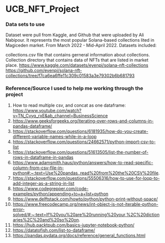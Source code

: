 # UCB_NFT_Project


### Data sets to use
Dataset were pull from Kaggle, and Github that were uploaded by Ali Nabipour. It represents the most popular Solana-based collections lited in Magiceden market. From March 2022 - Mid-April 2022. Datasets included:

collections.csv file that contains gerneral information about collections.
Collection directory that contains data of NFTs that are listed in market place.
https://www.kaggle.com/datasets/eyenpi/solana-nft-collections
https://github.com/eyenpi/solana-nft-collections/tree/f7ca6ea6ffe11c309c01583a3e79302b6b681793

### Reference/Source I used to help me working through the project

1. How to read multiple csv, and concat as one dataframe: https://www.youtube.com/watch?v=TN_Cvyq_rxE&ab_channel=BusinessScience
2. https://www.geeksforgeeks.org/iterating-over-rows-and-columns-in-pandas-dataframe/
3. https://stackoverflow.com/questions/6181935/how-do-you-create-different-variable-names-while-in-a-loop
4. https://stackoverflow.com/questions/24662571/python-import-csv-to-list
5. https://stackoverflow.com/questions/51613505/list-the-number-of-rows-in-dataframe-in-pandas
6. https://www.adamsmith.haus/python/answers/how-to-read-specific-column-from-csv-file-in-python#:~:text=Use%20pandas.,read%20from%20the%20CSV%20file.
7. https://stackoverflow.com/questions/55506316/how-to-use-for-loop-to-add-integer-as-a-string-in-list
8. https://www.codegrepper.com/code-examples/python/appending+to+a+list+python
9. https://www.delftstack.com/howto/python/python-print-without-space/
10. https://www.freecodecamp.org/news/int-object-is-not-iterable-python-error-solved/#:~:text=If%20you%20are%20running%20your,%2C%20dictionaries%2C%20and%20so%20on.
11. https://hub.packtpub.com/basics-jupyter-notebook-python/
12. https://datatofish.com/list-to-dataframe/
13. https://pandas.pydata.org/docs/reference/general_functions.html

